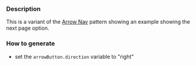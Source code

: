 ### Description
This is a variant of the [Arrow Nav](./?p=molecules-arrow-nav) pattern showing an example showing the next page option.

### How to generate
* set the `arrowButton.direction` variable to "right"
